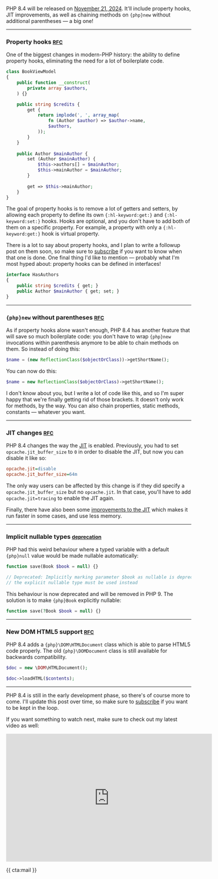 PHP 8.4 will be released on [November 21, 2024](https://wiki.php.net/todo/php84). It'll include property hooks, JIT improvements, as well as chaining methods on `{php}new` without additional parentheses — a big one!

---

### Property hooks <small>[RFC](*https://wiki.php.net/rfc/property-hooks)</small>

One of the biggest changes in modern-PHP history: the ability to define property hooks, eliminating the need for a lot of boilerplate code.

```php
class BookViewModel
{
    public function __construct(
        private array $authors,
    ) {}

    public string $credits {
        get {
            return implode(', ', array_map(
                fn (Author $author) => $author->name, 
                $authors,
            ));
        }
    }
    
    public Author $mainAuthor {
        set (Author $mainAuthor) {
            $this->authors[] = $mainAuthor;
            $this->mainAuthor = $mainAuthor;
        }
        
        get => $this->mainAuthor;
    }
}
```

The goal of property hooks is to remove a lot of getters and setters, by allowing each property to define its own `{:hl-keyword:get:}` and `{:hl-keyword:set:}` hooks. Hooks are optional, and you don't have to add both of them on a specific property. For example, a property with only a `{:hl-keyword:get:}` hook is virtual property.

There is a lot to say about property hooks, and I plan to write a followup post on them soon, so make sure to [subscribe](*/mail) if you want to know when that one is done. One final thing I'd like to mention — probably what I'm most hyped about: property hooks can be defined in interfaces!

```php
interface HasAuthors
{
    public string $credits { get; }
    public Author $mainAuthor { get; set; }
}
```

---

### `{php}new` without parentheses <small>[RFC](*https://wiki.php.net/rfc/new_without_parentheses)</small>

As if property hooks alone wasn't enough, PHP 8.4 has another feature that will save so much boilerplate code: you don't have to wrap `{php}new` invocations within parenthesis anymore to be able to chain methods on them. So instead of doing this:

```php
$name = (new ReflectionClass($objectOrClass))->getShortName();
```

You can now do this:

```php
$name = new ReflectionClass($objectOrClass)->getShortName();
```

I don't know about you, but I write a lot of code like this, and so I'm super happy that we're finally getting rid of those brackets. It doesn't only work for methods, by the way. You can also chain properties, static methods, constants — whatever you want.

---

### JIT changes <small>[RFC](*https://wiki.php.net/rfc/jit_config_defaults)</small>

PHP 8.4 changes the way the [JIT](/blog/php-jit) is enabled. Previously, you had to set `opcache.jit_buffer_size` to `0` in order to disable the JIT, but now you can disable it like so:

```ini
opcache.jit=disable
opcache.jit_buffer_size=64m
```

The only way users can be affected by this change is if they did specify a `opcache.jit_buffer_size` but no `opcache.jit`. In that case, you'll have to add `opcache.jit=tracing` to enable the JIT again.

Finally, there have also been some [improvements to the JIT](*https://wiki.php.net/rfc/jit-ir) which makes it run faster in some cases, and use less memory.

---

### Implicit nullable types <small class="breaking">[deprecation](https://wiki.php.net/rfc/deprecate-implicitly-nullable-types)</small>

PHP had this weird behaviour where a typed variable with a default `{php}null` value would be made nullable automatically:

```php
function save(Book $book = null) {}

// Deprecated: Implicitly marking parameter $book as nullable is deprecated,
// the explicit nullable type must be used instead
```

This behaviour is now deprecated and will be removed in PHP 9. The solution is to make `{php}Book` explicitly nullable:

```php
function save(?Book $book = null) {}
```

---

### New DOM HTML5 support <small>[RFC](*https://wiki.php.net/rfc/domdocument_html5_parser)</small>

PHP 8.4 adds a `{php}\DOM\HTMLDocument` class which is able to parse HTML5 code properly. The old `{php}\DOMDocument` class is still available for backwards compatibility.

```php
$doc = new \DOM\HTMLDocument();

$doc->loadHTML($contents);
```

---

PHP 8.4 is still in the early development phase, so there's of course more to come. I'll update this post over time, so make sure to [subscribe](*/mail) if you want to be kept in the loop.

If you want something to watch next, make sure to check out my latest video as well:

<iframe width="560" height="347" src="https://www.youtube.com/embed/CSNpmbUnN6Q" title="YouTube video player" frameborder="0" allow="accelerometer; autoplay; clipboard-write; encrypted-media; gyroscope; picture-in-picture" allowfullscreen></iframe>

{{ cta:mail }}